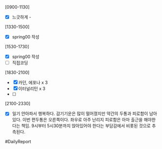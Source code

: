 [0900-1130]
- [x] 느긋하게 - 

[1330-1500]
- [x] spring00 작성

[1530-1730]
- [x] spring00 작성 
- [ ] 직접코딩

[1830-2100]
- [x] 카던, 에포나 x 3
- [x] 이터널리턴 x 3 
- [ ] 

[2100-2330] 
- [x] 일기
	안아파서 행복하다.
	감기기운은 많이 떨어졌지만 약간의 두통과 피로함이 남아있다. 
	이번 편두통은 오른쪽이다. 좌우로 아주 난리지 
	피로함은 아마 출근을 해야한다는 책임. 9시부터 5시30분까지 앉아있어야 한다는 
	부담감에서 비롯된 것으로 추측된다. 


#DailyReport 